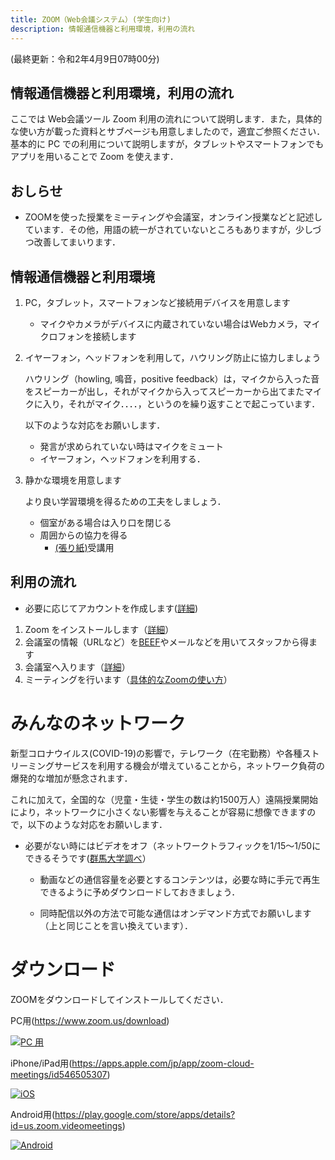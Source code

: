 ```yaml
---
title: ZOOM（Web会議システム）(学生向け)
description: 情報通信機器と利用環境，利用の流れ
---
```

(最終更新：令和2年4月9日07時00分)

## 情報通信機器と利用環境，利用の流れ

ここでは Web会議ツール Zoom 利用の流れについて説明します．また，具体的な使い方が載った資料とサブページも用意しましたので，適宜ご参照ください．
基本的に PC での利用について説明しますが，タブレットやスマートフォンでもアプリを用いることで Zoom を使えます．

## おしらせ

  - ZOOMを使った授業をミーティングや会議室，オンライン授業などと記述しています．その他，用語の統一がされていないところもありますが，少しづつ改善してまいります．

## 情報通信機器と利用環境

1. PC，タブレット，スマートフォンなど接続用デバイスを用意します
    - マイクやカメラがデバイスに内蔵されていない場合はWebカメラ，マイクロフォンを接続します

1. イヤーフォン，ヘッドフォンを利用して，ハウリング防止に協力しましょう

    ハウリング（howling, 鳴音，positive feedback）は，マイクから入った音をスピーカーが出し，それがマイクから入ってスピーカーから出てまたマイクに入り，それがマイク．．．．，というのを繰り返すことで起こっています．

      以下のような対応をお願いします．

      - 発言が求められていない時はマイクをミュート
      - イヤーフォン，ヘッドフォンを利用する．

1. 静かな環境を用意します

    より良い学習環境を得るための工夫をしましょう．

      - 個室がある場合は入り口を閉じる
      - 周囲からの協力を得る
        - [(張り紙)](univ_online_silent.pdf)受講用

## 利用の流れ

- 必要に応じてアカウントを作成します([詳細](account/Readme.md))

1. Zoom をインストールします（[詳細](install.pdf)）
2. 会議室の情報（URLなど）を[BEEF](https://beef.center.kobe-u.ac.jp/)やメールなどを用いてスタッフから得ます
3. 会議室へ入ります（[詳細](join/Readme.md)）
4. ミーティングを行います（[具体的なZoomの使い方](meeting/Readme.md)）

# みんなのネットワーク

新型コロナウイルス(COVID-19)の影響で，テレワーク（在宅勤務）や各種ストリーミングサービスを利用する機会が増えていることから，ネットワーク負荷の爆発的な増加が懸念されます．

これに加えて，全国的な（児童・生徒・学生の数は約1500万人）遠隔授業開始により，ネットワークに小さくない影響を与えることが容易に想像できますので，以下のような対応をお願いします．

  - 必要がない時にはビデオをオフ（ネットワークトラフィックを1/15〜1/50にできるそうです([群馬大学調べ](https://www.nii.ac.jp/news/upload/20200403-6_Inoue.pdf)）

    - 動画などの通信容量を必要とするコンテンツは，必要な時に手元で再生できるように予めダウンロードしておきましょう．

    - 同時配信以外の方法で可能な通信はオンデマンド方式でお願いします（上と同じことを言い換えています）．

# ダウンロード
ZOOMをダウンロードしてインストールしてください．

PC用(https://www.zoom.us/download)

[![PC 用](pc-download.png)](https://www.zoom.us/download)

iPhone/iPad用(https://apps.apple.com/jp/app/zoom-cloud-meetings/id546505307)

[![iOS](iPhone-download.png)](https://apps.apple.com/jp/app/zoom-cloud-meetings/id546505307)

Android用(https://play.google.com/store/apps/details?id=us.zoom.videomeetings)

[![Android](android-download.png)](https://play.google.com/store/apps/details?id=us.zoom.videomeetings)

